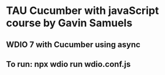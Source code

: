 # TAU Cucumber with javaScript course by Gavin Samuels

## WDIO 7 with Cucumber using async

## To run: npx wdio run wdio.conf.js